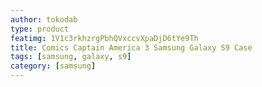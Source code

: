 ```yaml
---
author: tokodab
type: product
featimg: 1V1c3rkhzrgPbhQVxccvXpaDjD6tYe9Th
title: Comics Captain America 3 Samsung Galaxy S9 Case
tags: [samsung, galaxy, s9]
category: [samsung]
---
```

